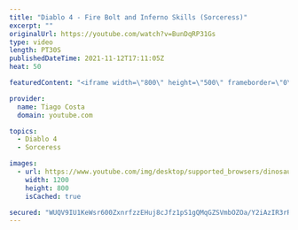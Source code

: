 ```yaml
---
title: "Diablo 4 - Fire Bolt and Inferno Skills (Sorceress)"
excerpt: ""
originalUrl: https://youtube.com/watch?v=BunDqRP31Gs
type: video
length: PT30S
publishedDateTime: 2021-11-12T17:11:05Z
heat: 50

featuredContent: "<iframe width=\"800\" height=\"500\" frameborder=\"0\" src=\"https://www.youtube.com/embed/BunDqRP31Gs\" allow=\"accelerometer; autoplay; encrypted-media; gyroscope; picture-in-picture\" allowfullscreen></iframe>"

provider:
  name: Tiago Costa
  domain: youtube.com

topics:
  - Diablo 4
  - Sorceress

images:
  - url: https://www.youtube.com/img/desktop/supported_browsers/dinosaur.png
    width: 1200
    height: 800
    isCached: true

secured: "WUQV9IU1KeWsr600ZxnrfzzEHuj8cJfz1pS1gQMqGZSVmbOZOa/Y2iAzIR3rRWG+1Eu24+0jD3X9IjERYBE8ukqGpzckOlwvm0MhMiVkfI288mFjuTInEevPbVgwCGpOqAmf2pQ/7va+JprMhoG73+aHFgDhKPuEVkxGwozmWS3b+y9IkaMqXLLk6+Nb6rxfFQiQJb1jhulH5zgQue/t8+1YBfDLYImpkN/pmBaP+KoGIm36LACAnrqMEvRCywKZIcQD1YHxyxgH2dMQaKzxU6na5a00NkgWT/mKR9LAHbV3yQawA6B3Q0L+pnk+35NNBiwxdK63kAe43MieFS2hd+1xt2truOnvTBpB5yNauQw+qGEaxwsJoTTyDuwLPgCIJXzPa/Cz1TjMlG/GsAyAlPiukhFoe8CcmSNvQfcYZl8=;tz25jTAldAFvU67h+MsPzg=="
---
```


